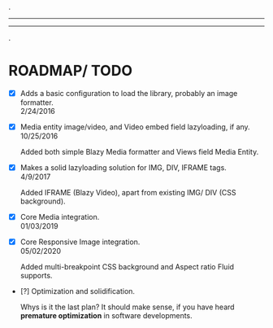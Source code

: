 .
***
***
.
# <a name="roadmap"></a>ROADMAP/ TODO
* [x] Adds a basic configuration to load the library, probably an image
  formatter.  
  2/24/2016

* [x] Media entity image/video, and Video embed field lazyloading, if any.  
  10/25/2016

  Added both simple Blazy Media formatter and Views field Media Entity.

* [x] Makes a solid lazyloading solution for IMG, DIV, IFRAME tags.  
  4/9/2017

  Added IFRAME (Blazy Video), apart from existing IMG/ DIV (CSS background).

* [x] Core Media integration.  
  01/03/2019

* [x] Core Responsive Image integration.  
  05/02/2020   

  Added multi-breakpoint CSS background and Aspect ratio Fluid supports.

* [?] Optimization and solidification.

  Whys is it the last plan? It should make sense, if you have heard **premature
  optimization** in software developments.

